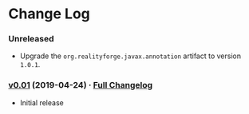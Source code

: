 # Change Log

### Unreleased

* Upgrade the `org.realityforge.javax.annotation` artifact to version `1.0.1`.

### [v0.01](https://github.com/realityforge/timeservice/tree/v0.01) (2019-04-24) · [Full Changelog](https://github.com/realityforge/timeservice/compare/c97326165a2eaacc2610d8a11c03a9ba01f24ecd...v0.01)

* Initial release
